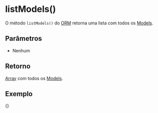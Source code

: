 # listModels()

O método `listModels()` do [ORM](#orm) retorna uma lista com todos os [Models](#orm.model).

## Parâmetros

* Nenhum

## Retorno

[Array](https://developer.mozilla.org/pt-br/docs/Web/JavaScript/Reference/Global_Objects/Array) com todos os [Models](#orm.model).

## Exemplo

{<listModels>}